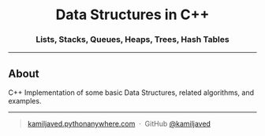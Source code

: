 
<h1 align="center">
  <br>
  Data Structures in C++
  <br>
</h1>

<!-- <h4 align="center">Threading/Parallelization</h4> -->
<h3 align="center"><b>Lists, Stacks, Queues, Heaps, Trees, Hash Tables</b></h3>
<p></p>

<!-- <p align="center">
  <a href="#">
		<img src="https://forthebadge.com/images/badges/made-with-c++.svg" alt=" Made with C++.">
  </a>
</p> -->

<hr>

## About

C++ Implementation of some basic Data Structures, related algorithms, and examples.


---

> [kamiljaved.pythonanywhere.com](https://kamiljaved.pythonanywhere.com/) &nbsp;&middot;&nbsp;
> GitHub [@kamiljaved](https://github.com/kamiljaved)
